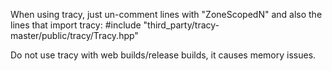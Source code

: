 When using tracy, 
just un-comment lines with "ZoneScopedN"
and also the lines that import tracy: 
#include "third_party/tracy-master/public/tracy/Tracy.hpp"

Do not use tracy with web builds/release builds, it causes memory issues.